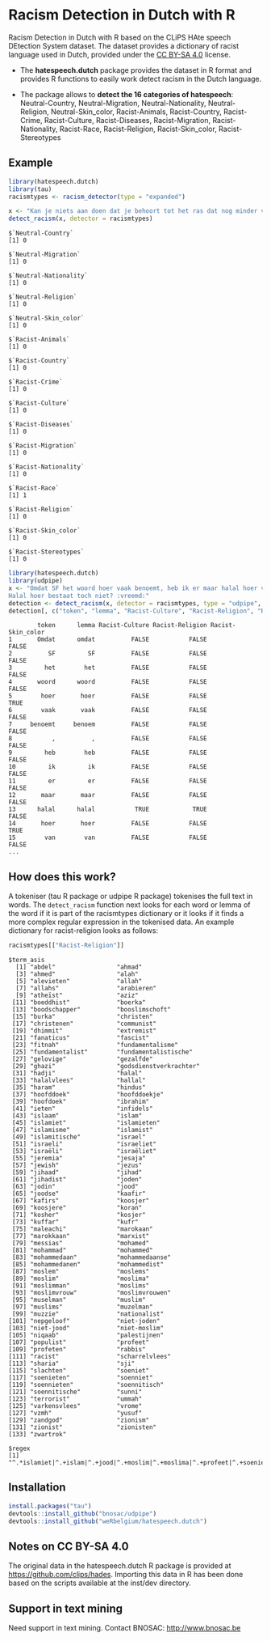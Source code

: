 # Racism Detection in Dutch with R

Racism Detection in Dutch with R based on the CLiPS HAte speech DEtection System dataset. The dataset provides a dictionary of racist language used in Dutch, provided under the [CC BY-SA 4.0](https://creativecommons.org/licenses/by-sa/4.0/) license.

- The  **hatespeech.dutch** package provides the dataset in R format and provides R functions to easily work detect racism in the Dutch language. 

- The package allows to **detect the 16 categories of hatespeech**: 
Neutral-Country, Neutral-Migration, Neutral-Nationality, Neutral-Religion, Neutral-Skin_color, Racist-Animals, Racist-Country, Racist-Crime, Racist-Culture, Racist-Diseases, Racist-Migration, Racist-Nationality, Racist-Race, Racist-Religion, Racist-Skin_color, Racist-Stereotypes



## Example


```r
library(hatespeech.dutch)
library(tau)
racismtypes <- racism_detector(type = "expanded")

x <- "Kan je niets aan doen dat je behoort tot het ras dat nog minder verstand en gevoelens heeft in uw hersenen dan het stinkend gat van een VARKEN ! :-p"
detect_racism(x, detector = racismtypes)
```

```
$`Neutral-Country`
[1] 0

$`Neutral-Migration`
[1] 0

$`Neutral-Nationality`
[1] 0

$`Neutral-Religion`
[1] 0

$`Neutral-Skin_color`
[1] 0

$`Racist-Animals`
[1] 0

$`Racist-Country`
[1] 0

$`Racist-Crime`
[1] 0

$`Racist-Culture`
[1] 0

$`Racist-Diseases`
[1] 0

$`Racist-Migration`
[1] 0

$`Racist-Nationality`
[1] 0

$`Racist-Race`
[1] 1

$`Racist-Religion`
[1] 0

$`Racist-Skin_color`
[1] 0

$`Racist-Stereotypes`
[1] 0
```


```r
library(hatespeech.dutch)
library(udpipe)
x <- "Omdat SF het woord hoer vaak benoemt, heb ik er maar halal hoer van gemaakt :zozo: Ik vond 'hoer zo onbeschoft om te benoemen, dus wat verzacht met halal..
Halal hoer bestaat toch niet? :vreemd:"
detection <- detect_racism(x, detector = racismtypes, type = "udpipe", detailed = TRUE)
detection[, c("token", "lemma", "Racist-Culture", "Racist-Religion", "Racist-Skin_color")]
```

```
        token      lemma Racist-Culture Racist-Religion Racist-Skin_color
1       Omdat      omdat          FALSE           FALSE             FALSE
2          SF         SF          FALSE           FALSE             FALSE
3         het        het          FALSE           FALSE             FALSE
4       woord      woord          FALSE           FALSE             FALSE
5        hoer       hoer          FALSE           FALSE              TRUE
6        vaak       vaak          FALSE           FALSE             FALSE
7     benoemt     benoem          FALSE           FALSE             FALSE
8           ,          ,          FALSE           FALSE             FALSE
9         heb        heb          FALSE           FALSE             FALSE
10         ik         ik          FALSE           FALSE             FALSE
11         er         er          FALSE           FALSE             FALSE
12       maar       maar          FALSE           FALSE             FALSE
13      halal      halal           TRUE            TRUE             FALSE
14       hoer       hoer          FALSE           FALSE              TRUE
15        van        van          FALSE           FALSE             FALSE
...
```

## How does this work?

A tokeniser (tau R package or udpipe R package) tokenises the full text in words. The `detect_racism` function next looks for each word or lemma of the word if it is part of the racismtypes dictionary or it looks if it finds a more complex regular expression in the tokenised data.
An example dictionary for racist-religion looks as follows:


```r
racismtypes[["Racist-Religion"]]
```

```
$term_asis
  [1] "abdel"                 "ahmad"                
  [3] "ahmed"                 "alah"                 
  [5] "alevieten"             "allah"                
  [7] "allahs"                "arabieren"            
  [9] "atheïst"               "aziz"                 
 [11] "boeddhist"             "boerka"               
 [13] "boodschapper"          "booslimschoft"        
 [15] "burka"                 "christen"             
 [17] "christenen"            "communist"            
 [19] "dhimmit"               "extremist"            
 [21] "fanaticus"             "fascist"              
 [23] "fitnah"                "fundamentalisme"      
 [25] "fundamentalist"        "fundamentalistische"  
 [27] "gelovige"              "gezalfde"             
 [29] "ghazi"                 "godsdienstverkrachter"
 [31] "hadji"                 "halal"                
 [33] "halalvlees"            "hallal"               
 [35] "haram"                 "hindus"               
 [37] "hoofddoek"             "hoofddoekje"          
 [39] "hoofdoek"              "ibrahim"              
 [41] "ieten"                 "infidels"             
 [43] "islaam"                "islam"                
 [45] "islamiet"              "islamieten"           
 [47] "islamisme"             "islamist"             
 [49] "islamitische"          "israel"               
 [51] "israeli"               "israeliet"            
 [53] "israëli"               "israëliet"            
 [55] "jeremia"               "jesaja"               
 [57] "jewish"                "jezus"                
 [59] "jihaad"                "jihad"                
 [61] "jihadist"              "joden"                
 [63] "jodin"                 "jood"                 
 [65] "joodse"                "kaafir"               
 [67] "kafirs"                "koosjer"              
 [69] "koosjere"              "koran"                
 [71] "kosher"                "kosjer"               
 [73] "kuffar"                "kufr"                 
 [75] "maleachi"              "marokaan"             
 [77] "marokkaan"             "marxist"              
 [79] "messias"               "mohamed"              
 [81] "mohammad"              "mohammed"             
 [83] "mohammedaan"           "mohammedaanse"        
 [85] "mohammedanen"          "mohammedist"          
 [87] "moslem"                "moslems"              
 [89] "moslim"                "moslima"              
 [91] "moslimman"             "moslims"              
 [93] "moslimvrouw"           "moslimvrouwen"        
 [95] "muselman"              "muslim"               
 [97] "muslims"               "muzelman"             
 [99] "muzzie"                "nationalist"          
[101] "nepgeloof"             "niet-joden"           
[103] "niet-jood"             "niet-moslim"          
[105] "niqaab"                "palestijnen"          
[107] "populist"              "profeet"              
[109] "profeten"              "rabbis"               
[111] "racist"                "scharrelvlees"        
[113] "sharia"                "sji"                  
[115] "slachten"              "soeniet"              
[117] "soenieten"             "soenniet"             
[119] "soennieten"            "soennitisch"          
[121] "soennitische"          "sunni"                
[123] "terrorist"             "ummah"                
[125] "varkensvlees"          "vrome"                
[127] "vzmh"                  "yusuf"                
[129] "zandgod"               "zionism"              
[131] "zionist"               "zionisten"            
[133] "zwartrok"             

$regex
[1] "^.*islamiet|^.+islam|^.+jood|^.+moslim|^.+moslima|^.+profeet|^.+soeniet|^.+soenniet|^.+zionist|dhimmit.*$|halal.+$|islam.+$|joden.+$|moslim.+$|profeet.+$"
```

## Installation


```r
install.packages("tau")
devtools::install_github("bnosac/udpipe")
devtools::install_github("weRbelgium/hatespeech.dutch")
```

## Notes on CC BY-SA 4.0

The original data in the hatespeech.dutch R package is provided at  https://github.com/clips/hades.
Importing this data in R has been done based on the scripts available at the inst/dev directory.

## Support in text mining

Need support in text mining. 
Contact BNOSAC: http://www.bnosac.be

